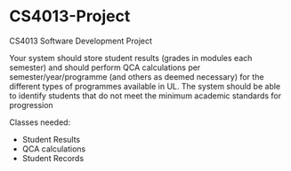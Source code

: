 # CS4013-Project
CS4013 Software Development Project 

Your system should store student results (grades in modules each semester) and should perform QCA calculations per semester/year/programme (and others as deemed necessary) for the different types of programmes available in UL. The system should be able to identify students that do not meet the minimum academic standards for progression

Classes needed:
- Student Results
- QCA calculations
- Student Records